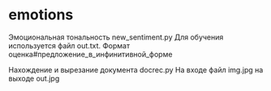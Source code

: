 # emotions
Эмоциональная тональность
new_sentiment.py 
Для обучения используется файл out.txt. Формат оценка#предложение_в_инфинитивной_форме

Нахождение и вырезание документа 
docrec.py
На входе файл img.jpg на выходе out.jpg
